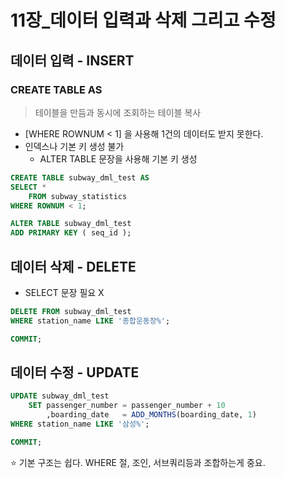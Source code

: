 # 11장_데이터 입력과 삭제 그리고 수정

## 데이터 입력  - INSERT

### CREATE TABLE AS

> 테이블을 만듬과 동시에 조회하는 테이블 복사
> 

- [WHERE ROWNUM < 1] 을 사용해 1건의 데이터도 받지 못한다.
- 인덱스나 기본 키 생성 불가
    - ALTER TABLE 문장을 사용해 기본 키 생성

```sql
CREATE TABLE subway_dml_test AS
SELECT *
    FROM subway_statistics
WHERE ROWNUM < 1;

ALTER TABLE subway_dml_test
ADD PRIMARY KEY ( seq_id );
```

## 데이터 삭제 - DELETE

- SELECT 문장 필요 X

```sql
DELETE FROM subway_dml_test
WHERE station_name LIKE '종합운동장%';

COMMIT;
```

## 데이터 수정 - UPDATE

```sql
UPDATE subway_dml_test
    SET passenger_number = passenger_number + 10
        ,boarding_date   = ADD_MONTHS(boarding_date, 1)
WHERE station_name LIKE '삼성%';

COMMIT;
```

<aside>
⭐ 기본 구조는 쉽다. WHERE 절, 조인, 서브쿼리등과 조합하는게 중요.

</aside>